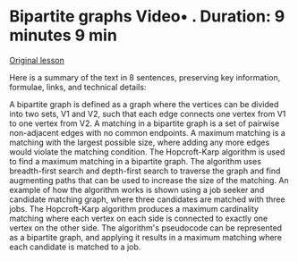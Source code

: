 # Bipartite graphs Video• . Duration: 9 minutes 9 min

[Original lesson](https://www.coursera.org/learn/uol-discrete-mathematics/lecture/VYQ8F/bipartite-graphs)

Here is a summary of the text in 8 sentences, preserving key information, formulae, links, and technical details:

A bipartite graph is defined as a graph where the vertices can be divided into two sets, V1 and V2, such that each edge connects one vertex from V1 to one vertex from V2. A matching in a bipartite graph is a set of pairwise non-adjacent edges with no common endpoints. A maximum matching is a matching with the largest possible size, where adding any more edges would violate the matching condition. The Hopcroft-Karp algorithm is used to find a maximum matching in a bipartite graph. The algorithm uses breadth-first search and depth-first search to traverse the graph and find augmenting paths that can be used to increase the size of the matching. An example of how the algorithm works is shown using a job seeker and candidate matching graph, where three candidates are matched with three jobs. The Hopcroft-Karp algorithm produces a maximum cardinality matching where each vertex on each side is connected to exactly one vertex on the other side. The algorithm's pseudocode can be represented as a bipartite graph, and applying it results in a maximum matching where each candidate is matched to a job.

